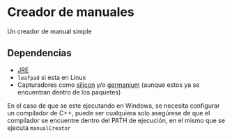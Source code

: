 # Creador de manuales
Un creador de manual simple

## Dependencias
- [JRE](https://www.java.com/es/download/manual.jsp)
- `leafpad` si esta en Linux
- Capturadores como [silicon](https://github.com/Aloxaf/silicon) y/o [germanium](https://github.com/matsuyoshi30/germanium)
  (aunque estos ya se encuentran dentro de los paquetes)

En el caso de que se este ejecutando en Windows, se necesita configurar un compilador de C++, puede ser cualquiera
solo asegúrese de que el compilador se encuentre dentro del PATH de ejecución, en el mismo que se ejecuta `manualCreator` 
